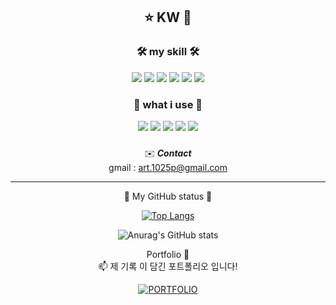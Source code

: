 <div align="center">


## :star: KW :star2:

### 🛠️ my skill 🛠️
<!-- <img src="https://img.shields.io/badge/이름-색상코드?style=flat-square&logo=로고명&logoColor=로고색"/> -->

<img src="https://img.shields.io/badge/HTML5-E34F26?style=flat-square&logo=HTML5&logoColor=white"/>
<img src="https://img.shields.io/badge/CSS3-1572B6?style=flat-square&logo=CSS3&logoColor=white"/>
<img src="https://img.shields.io/badge/Sass-CC6699?style=flat-square&logo=Sass&logoColor=white"/>
<img src="https://img.shields.io/badge/JavaScript-F7DF1E?style=flat-square&logo=JavaScript&logoColor=white"/>
<img src="https://img.shields.io/badge/jQuery-0769AD?style=flat-square&logo=jQuery&logoColor=white"/>
<img src="https://img.shields.io/badge/Vue-4FC08D?style=flat-square&logo=Vue.js&logoColor=white"/>

### 🧰 what i use 🧰

<img src="https://img.shields.io/badge/Visual Studio Code-007ACC?style=flat-square&logo=Visual Studio Code&logoColor=white"/>
<img src="https://img.shields.io/badge/Figma-F24E1E?style=flat-square&logo=Figma&logoColor=white"/>
<img src="https://img.shields.io/badge/Notion-000000?style=flat-square&logo=Notion&logoColor=white"/>
<img src="https://img.shields.io/badge/Git-F05032?style=flat-square&logo=Git&logoColor=white"/>
<img src="https://img.shields.io/badge/GitHub-181717?style=flat-square&logo=GitHub&logoColor=white"/>
  
### 

  
✉️ ***Contact*** <br>
  gmail : art.1025p@gmail.com
  
<hr>
📜 My GitHub status 📜
  
  
<!--   [![Top Langs](https://github-readme-stats.vercel.app/api/top-langs/?username=kjw1025)](https://github.com/kjw1025/github-readme-stats) -->
[![Top Langs](https://github-readme-stats.vercel.app/api/top-langs/?username=kjw1025&layout=compact)](https://github.com/kjw1025/github-readme-stats)
<!--   [![Anurag's GitHub stats](https://github-readme-stats.vercel.app/api?username=kjw1025)](https://github.com/kjw1025/github-readme-stats) -->
![Anurag's GitHub stats](https://github-readme-stats.vercel.app/api?username=kjw1025&show_icons=true&theme=dark)
  
  
  Portfolio 🌱 <br>
  📫 제 기록 이 담긴 포트폴리오 입니다!
  
  <a href=" https://kjw1025.github.io/" target="_blank">![PORTFOLIO](https://img.shields.io/badge/PORTFOLIO-1572B6.svg?&style=for-the-badge&logo=PORTFOLIO&logoColor=fff)</a>
  


</div>





<!--
**kjw1025/kjw1025** is a ✨ _special_ ✨ repository because its `README.md` (this file) appears on your GitHub profile.

Here are some ideas to get you started:

- 🔭 I’m currently working on ...
- 🌱 I’m currently learning ...
- 👯 I’m looking to collaborate on ...
- 🤔 I’m looking for help with ...
- 💬 Ask me about ...
- 📫 How to reach me: ...
- 😄 Pronouns: ...
- ⚡ Fun fact: ...
-->
